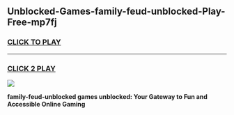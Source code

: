
## Unblocked-Games-family-feud-unblocked-Play-Free-mp7fj
<h3>
<a href="https://premium76.site?title=family-feud-unblocked&ref=10A">CLICK TO PLAY</a></h3>
<hr>

<h3>
<a href="https://premium76.site?title=family-feud-unblocked&ref=10A">CLICK 2 PLAY</a>
  
</h3>

<a href="https://premium76.site?title=family-feud-unblocked&ref=10A"><img src="https://clearcache.store/games.png"></a>


**family-feud-unblocked games unblocked: Your Gateway to Fun and Accessible Online Gaming**

